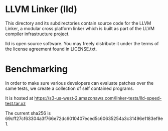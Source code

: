 
LLVM Linker (lld)
==============================

This directory and its subdirectories contain source code for the LLVM Linker, a
modular cross platform linker which is built as part of the LLVM compiler
infrastructure project.

lld is open source software. You may freely distribute it under the terms of
the license agreement found in LICENSE.txt.

Benchmarking
============

In order to make sure various developers can evaluate patches over the
same tests, we create a collection of self contained programs.

It is hosted at https://s3-us-west-2.amazonaws.com/linker-tests/lld-speed-test.tar.xz

The current sha256 is 69cff27cf63304a3f766e72dc9010407eced5c60635254a3c31496e1183ef9e1.
